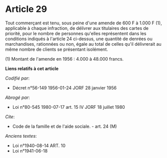 # Article 29

Tout commerçant est tenu, sous peine d'une amende de 600 F à 1.000 F (1), applicable à chaque infraction, de délivrer aux
titulaires des cartes de priorité, pour le nombre de personnes qu'elles représentent dans les conditions indiqués à l'article
24 ci-dessus, une quantité de denrées ou marchandises, rationnées ou non, égale au total de celles qu'il délivrerait au même
nombre de clients se présentant isolément.

(1) Montant de l'amende en 1956 : 4.000 à 48.000 francs.

**Liens relatifs à cet article**

_Codifié par_:

  - Décret n°56-149 1956-01-24 JORF 28 janvier 1956

_Abrogé par_:

  - Loi n°80-545 1980-07-17 art. 15 IV JORF 18 juillet 1980

_Cite_:

  - Code de la famille et de l'aide sociale. - art. 24 (M)

_Anciens textes_:

  - Loi n°1940-08-14 ART. 10
  - Loi n°1941-06-18
